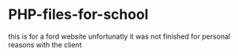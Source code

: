 # PHP-files-for-school
this is for a ford website unfortunatly it was not finished for personal reasons with the client

